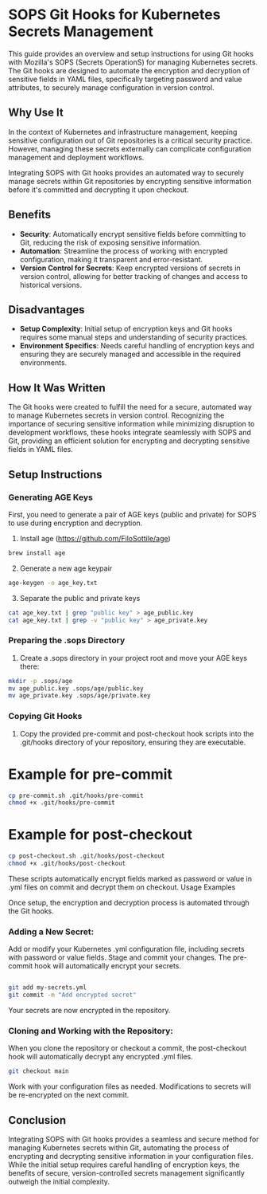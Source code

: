 # SOPS Git Hooks for Kubernetes Secrets Management

This guide provides an overview and setup instructions for using Git hooks with Mozilla's SOPS (Secrets OperationS) for managing Kubernetes secrets. The Git hooks are designed to automate the encryption and decryption of sensitive fields in YAML files, specifically targeting password and value attributes, to securely manage configuration in version control.

## Why Use It

In the context of Kubernetes and infrastructure management, keeping sensitive configuration out of Git repositories is a critical security practice. However, managing these secrets externally can complicate configuration management and deployment workflows.

Integrating SOPS with Git hooks provides an automated way to securely manage secrets within Git repositories by encrypting sensitive information before it's committed and decrypting it upon checkout.

## Benefits

* **Security**: Automatically encrypt sensitive fields before committing to Git, reducing the risk of exposing sensitive information.
* **Automation**: Streamline the process of working with encrypted configuration, making it transparent and error-resistant.
* **Version Control for Secrets**: Keep encrypted versions of secrets in version control, allowing for better tracking of changes and access to historical versions.

## Disadvantages

* **Setup Complexity**: Initial setup of encryption keys and Git hooks requires some manual steps and understanding of security practices.
* **Environment Specifics**: Needs careful handling of encryption keys and ensuring they are securely managed and accessible in the required environments.

## How It Was Written

The Git hooks were created to fulfill the need for a secure, automated way to manage Kubernetes secrets in version control. Recognizing the importance of securing sensitive information while minimizing disruption to development workflows, these hooks integrate seamlessly with SOPS and Git, providing an efficient solution for encrypting and decrypting sensitive fields in YAML files.

## Setup Instructions
### Generating AGE Keys

First, you need to generate a pair of AGE keys (public and private) for SOPS to use during encryption and decryption.

1. Install age (https://github.com/FiloSottile/age) 
```bash
brew install age
```

2. Generate a new age keypair
```bash
age-keygen -o age_key.txt
```

3. Separate the public and private keys
```bash
cat age_key.txt | grep "public key" > age_public.key
cat age_key.txt | grep -v "public key" > age_private.key
```

### Preparing the .sops Directory

1. Create a .sops directory in your project root and move your AGE keys there:

```bash
mkdir -p .sops/age
mv age_public.key .sops/age/public.key
mv age_private.key .sops/age/private.key
```

### Copying Git Hooks

1. Copy the provided pre-commit and post-checkout hook scripts into the .git/hooks directory of your repository, ensuring they are executable.

# Example for pre-commit
```bash
cp pre-commit.sh .git/hooks/pre-commit
chmod +x .git/hooks/pre-commit
```

# Example for post-checkout
```bash
cp post-checkout.sh .git/hooks/post-checkout
chmod +x .git/hooks/post-checkout
```

These scripts automatically encrypt fields marked as password or value in .yml files on commit and decrypt them on checkout.
Usage Examples

Once setup, the encryption and decryption process is automated through the Git hooks.

### Adding a New Secret:

Add or modify your Kubernetes .yml configuration file, including secrets with password or value fields.
Stage and commit your changes. The pre-commit hook will automatically encrypt your secrets.

```bash

git add my-secrets.yml
git commit -m "Add encrypted secret"
```

Your secrets are now encrypted in the repository.

### Cloning and Working with the Repository:

When you clone the repository or checkout a commit, the post-checkout hook will automatically decrypt any encrypted .yml files.

```bash
git checkout main
```

Work with your configuration files as needed. Modifications to secrets will be re-encrypted on the next commit.

## Conclusion

Integrating SOPS with Git hooks provides a seamless and secure method for managing Kubernetes secrets within Git, automating the process of encrypting and decrypting sensitive information in your configuration files. While the initial setup requires careful handling of encryption keys, the benefits of secure, version-controlled secrets management significantly outweigh the initial complexity.
